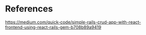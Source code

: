 # References

https://medium.com/quick-code/simple-rails-crud-app-with-react-frontend-using-react-rails-gem-b708b89a9419